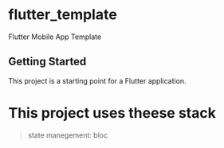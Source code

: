 # flutter_template

Flutter Mobile App Template

## Getting Started

This project is a starting point for a Flutter application.

# This project uses theese stack

> state manegement: bloc